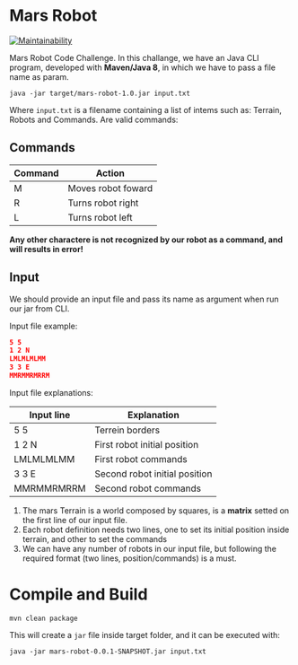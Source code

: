 # Mars Robot
[![Maintainability](https://api.codeclimate.com/v1/badges/a7549ae74d8fa13ece73/maintainability)](https://codeclimate.com/github/luizpaulofranz/mars-robot/maintainability)

Mars Robot Code Challenge. In this challange, we have an Java CLI program, developed with **Maven/Java 8**, in which we have to pass a file name as param. 
```
java -jar target/mars-robot-1.0.jar input.txt
```
Where `input.txt` is a filename containing a list of intems such as: Terrain, Robots and Commands. Are valid commands:

## Commands
| Command | Action |
| ------- | ------ |
| M | Moves robot foward |
| R | Turns robot right |
| L | Turns robot left |


**Any other charactere is not recognized by our robot as a command, and will results in error!**
## Input
We should provide an input file and pass its name as argument when run our jar from CLI.

Input file example:
```json
5 5
1 2 N
LMLMLMLMM
3 3 E
MMRMMRMRRM
```

Input file explanations:

| Input line | Explanation
| ------- | ------ |
| 5 5 | Terrein borders |
| 1 2 N | First robot initial position |
| LMLMLMLMM | First robot commands |
| 3 3 E | Second robot initial position |
| MMRMMRMRRM | Second robot commands |

1. The mars Terrain is a world composed by squares, is a **matrix** setted on the first line of our input file.
2. Each robot definition needs two lines, one to set its initial position inside terrain, and other to set the commands
3. We can have any number of robots in our input file, but following the required format (two lines, position/commands) is a must.

# Compile and Build
```
mvn clean package
```
This will create a `jar` file inside target folder, and it can be executed with:
```
java -jar mars-robot-0.0.1-SNAPSHOT.jar input.txt
```
